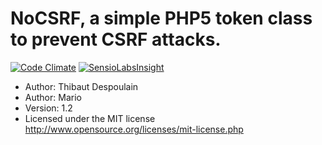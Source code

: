 # NoCSRF, a simple PHP5 token class to prevent CSRF attacks.

[![Code Climate](https://codeclimate.com/github/JBlond/NoCSRF/badges/gpa.svg)](https://codeclimate.com/github/JBlond/NoCSRF) [![SensioLabsInsight](https://insight.sensiolabs.com/projects/9d4e9157-569c-46c3-b38c-0a3d00a923ff/mini.png)](https://insight.sensiolabs.com/projects/9d4e9157-569c-46c3-b38c-0a3d00a923ff)

* Author: Thibaut Despoulain
* Author: Mario
* Version: 1.2
* Licensed under the MIT license <http://www.opensource.org/licenses/mit-license.php>
